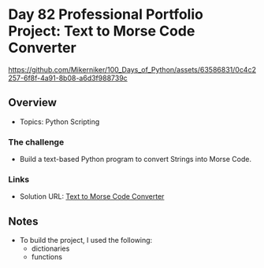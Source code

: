 # Day 82 Professional Portfolio Project: Text to Morse Code Converter

https://github.com/Mikerniker/100_Days_of_Python/assets/63586831/0c4c2257-6f8f-4a91-8b08-a6d3f988739c

## Overview

- Topics: Python Scripting

### The challenge

- Build a text-based Python program to convert Strings into Morse Code.

### Links

- Solution URL: [Text to Morse Code Converter](https://github.com/Mikerniker/100_Days_of_Python/tree/main/Day82)

## Notes
- To build the project, I used the following:
  - dictionaries
  - functions
